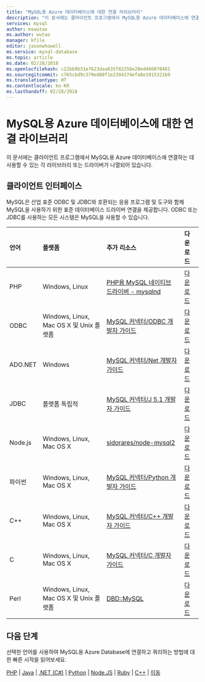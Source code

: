 ```yaml
---
title: "MySQL용 Azure 데이터베이스에 대한 연결 라이브러리"
description: "이 문서에는 클라이언트 프로그램에서 MySQL용 Azure 데이터베이스에 연결하는 데 사용할 수 있는 각 라이브러리 또는 드라이버가 나열되어 있습니다."
services: mysql
author: mswutao
ms.author: wutao
manager: kfile
editor: jasonwhowell
ms.service: mysql-database
ms.topic: article
ms.date: 02/28/2018
ms.openlocfilehash: c22bb9b31e7623daa635f82256e28ed466070481
ms.sourcegitcommit: c765cbd9c379ed00f1e2394374efa8e1915321b9
ms.translationtype: HT
ms.contentlocale: ko-KR
ms.lasthandoff: 02/28/2018
---
```

# <a name="connection-libraries-for-azure-database-for-mysql"></a>MySQL용 Azure 데이터베이스에 대한 연결 라이브러리
이 문서에는 클라이언트 프로그램에서 MySQL용 Azure 데이터베이스에 연결하는 데 사용할 수 있는 각 라이브러리 또는 드라이버가 나열되어 있습니다.

## <a name="client-interfaces"></a>클라이언트 인터페이스
MySQL은 산업 표준 ODBC 및 JDBC와 호환되는 응용 프로그램 및 도구와 함께 MySQL을 사용하기 위한 표준 데이터베이스 드라이버 연결을 제공합니다. ODBC 또는 JDBC를 사용하는 모든 시스템은 MySQL을 사용할 수 있습니다.

| **언어** | **플랫폼** | **추가 리소스** | **다운로드** |
| :----------- | :------------| :-----------------------| :------------|
| PHP | Windows, Linux | [PHP용 MySQL 네이티브 드라이버 - mysqlnd](https://dev.mysql.com/downloads/connector/php-mysqlnd/) | [다운로드](http://php.net/downloads.php) |
| ODBC | Windows, Linux, Mac OS X 및 Unix 플랫폼 | [MySQL 커넥터/ODBC 개발자 가이드](https://dev.mysql.com/doc/connector-odbc/en/) | [다운로드](https://dev.mysql.com/downloads/connector/odbc/) |
| ADO.NET | Windows | [MySQL 커넥터/Net 개발자 가이드](https://dev.mysql.com/doc/connector-net/en/) | [다운로드](https://dev.mysql.com/downloads/connector/net/) |
| JDBC | 플랫폼 독립적 | [MySQL 커넥터/J 5.1 개발자 가이드](https://dev.mysql.com/doc/connector-j/5.1/en/) | [다운로드](https://dev.mysql.com/downloads/connector/j/) |
| Node.js | Windows, Linux, Mac OS X | [sidorares/node-mysql2](https://github.com/sidorares/node-mysql2/tree/master/documentation) | [다운로드](https://github.com/sidorares/node-mysql2) |
| 파이썬 | Windows, Linux, Mac OS X | [MySQL 커넥터/Python 개발자 가이드](https://dev.mysql.com/doc/connector-python/en/) | [다운로드](https://dev.mysql.com/downloads/connector/python/) |
| C++ | Windows, Linux, Mac OS X | [MySQL 커넥터/C++ 개발자 가이드](https://dev.mysql.com/doc/connector-cpp/en/) | [다운로드](https://dev.mysql.com/downloads/connector/python/) |
| C | Windows, Linux, Mac OS X | [MySQL 커넥터/C 개발자 가이드](https://dev.mysql.com/doc/connector-c/en/) | [다운로드](https://dev.mysql.com/downloads/connector/c/)
| Perl | Windows, Linux, Mac OS X 및 Unix 플랫폼 | [DBD::MySQL](https://metacpan.org/pod/DBD::mysql) | [다운로드](https://metacpan.org/pod/DBD::mysql) |


## <a name="next-steps"></a>다음 단계
선택한 언어를 사용하여 MySQL용 Azure Database에 연결하고 쿼리하는 방법에 대한 빠른 시작을 읽어보세요.

[PHP](./connect-php.md) | [Java](./connect-java.md) |  [.NET (C#)](./connect-csharp.md) | [Python](./connect-python.md) | [Node.JS](./connect-nodejs.md) | [Ruby](./connect-ruby.md) | [C++](connect-cpp.md) | [이동](./connect-go.md)

